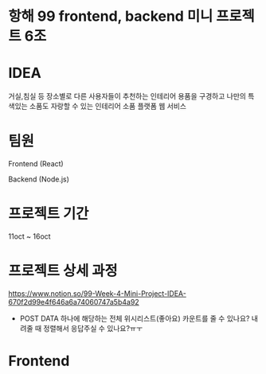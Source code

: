 # 항해 99 frontend, backend 미니 프로젝트 6조

# IDEA

거실,침실 등 장소별로 다른 사용자들이 추천하는 인테리어 용품을 구경하고 나만의 특색있는 소품도 자랑할 수 있는 인테리어 소품 플랫폼 웹 서비스

# 팀원

Frontend (React)

Backend (Node.js)

# 프로젝트 기간

11oct ~ 16oct

# 프로젝트 상세 과정

https://www.notion.so/99-Week-4-Mini-Project-IDEA-670f2d99e4f646a6a74060747a5b4a92

- POST DATA 하나에 해당하는 전체 위시리스트(좋아요) 카운트를 줄 수 있나요? 내려줄 때 정렬해서 응답주실 수 있나요?ㅠㅜ

# Frontend
